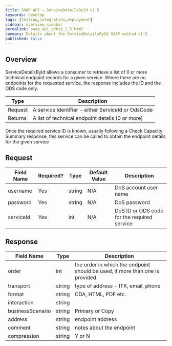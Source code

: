 ```yaml
---
title: SOAP API – ServiceDetailsById v1.5
keywords: develop
tags: [testing,integration,deployment]
sidebar: overview_sidebar
permalink: soap_api_sdbid_1_5.html
summary: Details about the ServiceDetailsById SOAP method v1.5
published: false
---
```


## Overview

ServiceDetailsById allows a consumer to retrieve a list of 0 or more technical endpoint records for a given service. Where there are no endpoints for the requested service, the response includes the ID and the ODS code only.

|**Type**| **Description**                                    |
|--------|----------------------------------------------------|
|Request | A service identifier - either ServiceId or OdsCode |
|Returns | A list of technical endpoint details (0 or more) |

Once the required service ID is known, usually following a Check Capacity Summary response, this service can be called to obtain the endpoint details for the given service

## Request

| **Field Name**    | **Required?**    | **Type**   | **Default Value** | **Description**   |
|-----------------|----------------|----------|-----------------|-----------------|
|username  |  Yes	           |string	  | N/A            | DoS account user name |
|password | Yes | string | N/A | DoS password |
| serviceId | Yes | int | N/A | DoS ID or ODS code for the required service |


## Response

| **Field Name**  | **Type**    | **Description**  |
|---------------|-----------|------------------------------------------------|
|order | int | the order in which the endpoint should be used, if more than one is provided |
|transport |	string	  | type of address - ITK, email, phone  |
| format | string |  CDA, HTML, PDF etc. |
|interaction | string |    |
|businessScenario | string | Primary or Copy |
|address | string | endpoint address   |
|comment | string | notes about the endpoint
|compression | string |  Y or N | 


